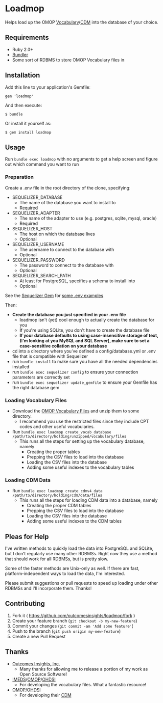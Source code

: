 # Loadmop

Helps load up the OMOP [Vocabulary](http://imeds.reaganudall.org/Vocabularies)/[CDM](http://omop.org/CDM) into the database of your choice.

## Requirements

- Ruby 2.0+
- [Bundler](http://bundler.io/)
- Some sort of RDBMS to store OMOP Vocabulary files in

## Installation

Add this line to your application's Gemfile:

    gem 'loadmop'

And then execute:

    $ bundle

Or install it yourself as:

    $ gem install loadmop

## Usage
Run `bundle exec loadmop` with no arguments to get a help screen and figure out which command you want to run

### Preparation
Create a .env file in the root directory of the clone, specifying:

- SEQUELIZER_DATABASE
    - The name of the database you want to install to
    - Required
- SEQUELIZER_ADAPTER
    - The name of the adapter to use (e.g. postgres, sqlite, mysql, oracle)
    - Required
- SEQUELIZER_HOST
    - The host on which the database lives
    - Optional
- SEQUELIZER_USERNAME
    - The username to connect to the database with
    - Optional
- SEQUELIZER_PASSWORD
    - The password to connect to the database with
    - Optional
- SEQUELIZER_SEARCH_PATH
    - At least for PostgreSQL, specifies a schema to install into
    - Optional

See the [Sequelizer Gem](https://github.com/outcomesinsights/sequelizer) for [some .env examples](https://github.com/outcomesinsights/sequelizer/tree/master/examples)

Then:

- **Create the database you just specified in your .env file**
    - loadmop isn't (yet) cool enough to actually create the database for you
    - If you're using SQLite, you don't have to create the database file
    - **If your database defaults to using case-insensitive storage of text, (I'm looking at you MySQL and SQL Server), make sure to set a case-sensitive collation on your database**
- cd into a directory where you've defined a config/database.yml or .env file that is compatible with Sequelizer
- run `bundle install` to make sure you have all the needed dependencies installed
- run `bundle exec sequelizer config` to ensure your connection parameters are correctly set
- run `bundle exec sequelizer update_gemfile` to ensure your Gemfile has the right database gem

### Loading Vocabulary Files

- Download the [OMOP Vocabulary Files](http://vocabbuild.omop.org/vocabulary-release) and unzip them to some directory.
    - I recommend you use the restricted files since they include CPT codes and other useful vocabularies.
- Run `bundle exec loadmop create_vocab_database /path/to/directory/holding/unzipped/vocabulary/files`
    - This runs all the steps for setting up the vocabulary database, namely
        - Creating the proper tables
        - Prepping the CSV files to load into the database
        - Loading the CSV files into the database
        - Adding some useful indexes to the vocabulary tables


### Loading CDM Data
- Run `bundle exec loadmop create_cdmv4_data /path/to/directory/holding/cdm/data/files`
    - This runs all the steps for loading CDM data into a database, namely
        - Creating the proper CDM tables
        - Prepping the CSV files to load into the database
        - Loading the CSV files into the database
        - Adding some useful indexes to the CDM tables

## Pleas for Help

I've written methods to quickly load the data into PostgreSQL and SQLite, but I don't regularly use many other RDBMSs.  Right now they use a method that should work for all RDBMSs, but is pretty slow.

Some of the faster methods are Unix-only as well.  If there are fast, platform-independent ways to load the data, I'm interested.

Please submit suggestions or pull requests to speed up loading under other RDBMSs and I'll incorporate them.  Thanks!

## Contributing

1. Fork it ( https://github.com/outcomesinsights/loadmop/fork )
2. Create your feature branch (`git checkout -b my-new-feature`)
3. Commit your changes (`git commit -am 'Add some feature'`)
4. Push to the branch (`git push origin my-new-feature`)
5. Create a new Pull Request

## Thanks

- [Outcomes Insights, Inc.](http://outins.com)
    - Many thanks for allowing me to release a portion of my work as Open Source Software!
- [IMEDS](http://imeds.reaganudall.org/Vocabularies)/[OMOP](http://omop.org)/[OHDSI](http://ohdsi.org)
    - For developing the vocabulary files.  What a fantastic resource!
- [OMOP](http://omop.org)/[OHDSI](http://ohdsi.org)
    - For developing their [CDM](http://omop.org/CDM)
